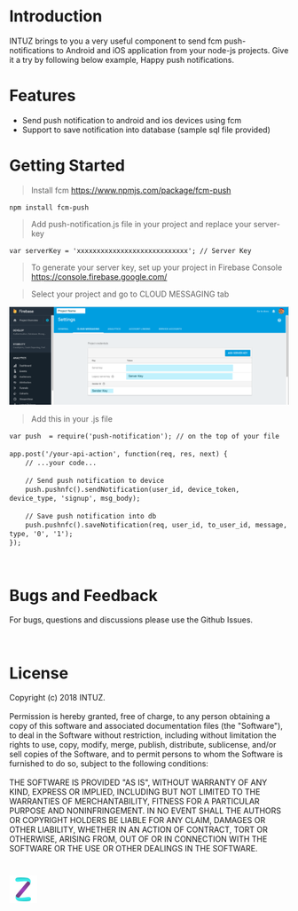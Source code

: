 <h1>Introduction</h1>
INTUZ brings to you a very useful component to send fcm push-notifications to Android and iOS application from your node-js projects. Give it a try by following below example, Happy push notifications.

<br>
<h1>Features</h1>

- Send push notification to android and ios devices using fcm
- Support to save notification into database (sample sql file provided)

<h1>Getting Started</h1>

> Install fcm https://www.npmjs.com/package/fcm-push

```
npm install fcm-push
```
> Add push-notification.js file in your project and replace your server-key

```
var serverKey = 'xxxxxxxxxxxxxxxxxxxxxxxxxxxx'; // Server Key
```

> To generate your server key, set up your project in Firebase Console https://console.firebase.google.com/

> Select your project and go to CLOUD MESSAGING tab
  
<img src="Screenshots/firebase.png" width=800 alt="Screenshots/firebase.png">

> Add this in your .js file

```
var push  = require('push-notification'); // on the top of your file

app.post('/your-api-action', function(req, res, next) {
	// ...your code...

	// Send push notification to device
	push.pushnfc().sendNotification(user_id, device_token, device_type, 'signup', msg_body);

	// Save push notification into db
	push.pushnfc().saveNotification(req, user_id, to_user_id, message, type, '0', '1');	
});
```
<br>

<h1>Bugs and Feedback</h1>

For bugs, questions and discussions please use the Github Issues.

<br>
<h1>License</h1>

Copyright (c) 2018 INTUZ.
<br><br>
Permission is hereby granted, free of charge, to any person obtaining a copy of this software and associated documentation files (the "Software"), to deal in the Software without restriction, including without limitation the rights to use, copy, modify, merge, publish, distribute, sublicense, and/or sell copies of the Software, and to permit persons to whom the Software is furnished to do so, subject to the following conditions:
<br><br>
THE SOFTWARE IS PROVIDED "AS IS", WITHOUT WARRANTY OF ANY KIND, EXPRESS OR IMPLIED, INCLUDING BUT NOT LIMITED TO THE WARRANTIES OF MERCHANTABILITY, FITNESS FOR A PARTICULAR PURPOSE AND NONINFRINGEMENT. IN NO EVENT SHALL THE AUTHORS OR COPYRIGHT HOLDERS BE LIABLE FOR ANY CLAIM, DAMAGES OR OTHER LIABILITY, WHETHER IN AN ACTION OF CONTRACT, TORT OR OTHERWISE, ARISING FROM, OUT OF OR IN CONNECTION WITH THE SOFTWARE OR THE USE OR OTHER DEALINGS IN THE SOFTWARE.

<h1></h1>
<a href="http://www.intuz.com">
<img src="Screenshots/logo.jpg">
</a>
